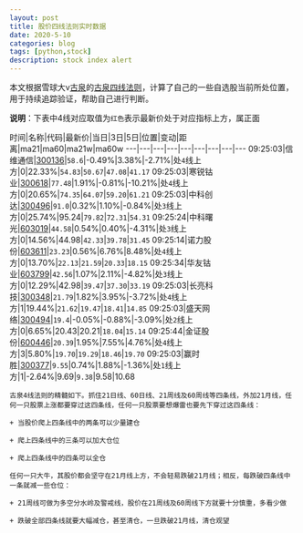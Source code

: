 ```yaml
---
layout: post
title: 股价四线法则实时数据
date: 2020-5-10
categories: blog
tags: [python,stock]
description: stock index alert
---
```



本文根据雪球大v[古泉](https://xueqiu.com/u/7148646888)的[古泉四线法则](https://xueqiu.com/7148646888/130498192)，计算了自己的一些自选股当前所处位置，用于持续追踪验证，帮助自己进行判断。

**说明**：下表中4线对应取值为`红色`表示最新价处于对应指标上方，属正面

时间|名称|代码|最新价|当日|3日|5日|位置|变动|距离|ma21|ma60|ma21w|ma60w
---|---|---|---|---|---|---|---|---
09:25:03|信维通信|[300136](https://xueqiu.com/S/SZ300136)|`58.6`|-0.49%|3.38%|-2.71%|处`4`线上方|0|22.33%|`54.83`|`50.67`|`47.08`|`41.17`
09:25:03|寒锐钴业|[300618](https://xueqiu.com/S/SZ300618)|`77.48`|1.91%|-0.81%|-10.21%|处`4`线上方|0|20.65%|`74.35`|`64.07`|`59.20`|`61.21`
09:25:03|中科创达|[300496](https://xueqiu.com/S/SZ300496)|`91.0`|0.32%|1.10%|-0.84%|处`3`线上方|0|25.74%|95.24|`79.82`|`72.31`|`54.31`
09:25:24|中科曙光|[603019](https://xueqiu.com/S/SH603019)|`44.58`|0.54%|0.40%|-4.31%|处`3`线上方|0|14.56%|44.98|`42.33`|`39.78`|`31.45`
09:25:14|诺力股份|[603611](https://xueqiu.com/S/SH603611)|`23.23`|0.56%|6.76%|8.48%|处`4`线上方|0|13.70%|`22.13`|`21.59`|`20.33`|`18.15`
09:25:34|华友钴业|[603799](https://xueqiu.com/S/SH603799)|`42.56`|1.07%|2.11%|-4.82%|处`3`线上方|0|12.29%|42.98|`39.47`|`37.30`|`33.19`
09:25:03|长亮科技|[300348](https://xueqiu.com/S/SZ300348)|`21.79`|1.82%|3.95%|-3.72%|处`4`线上方|1|19.44%|`21.62`|`19.47`|`18.41`|`14.85`
09:25:03|盛天网络|[300494](https://xueqiu.com/S/SZ300494)|`19.4`|-0.05%|-0.88%|-3.09%|处`2`线上方|0|6.65%|20.43|20.21|`18.04`|`15.14`
09:25:44|金证股份|[600446](https://xueqiu.com/S/SH600446)|`20.39`|1.95%|7.55%|4.76%|处`4`线上方|3|5.80%|`19.70`|`19.29`|`18.46`|`19.70`
09:25:03|赢时胜|[300377](https://xueqiu.com/S/SZ300377)|`9.55`|0.74%|1.88%|-1.36%|处`1`线上方|1|-2.64%|9.69|`9.38`|9.58|10.68

```
古泉4线法则的精髓如下。抓住21日线、60日线、21周线及60周线等四条线，外加21月线，任何一只股票上涨都要穿过这四条线，任何一只股票要想爆雷也要先下穿过这四条线：

+ 当股价爬上四条线中的两条可以少量建仓

+ 爬上四条线中的三条可以加大仓位

+ 爬上四条线中的四条可以全仓

任何一只大牛，其股价都会坚守在21月线上方，不会轻易跌破21月线；相反，每跌破四条线中一条就减一些仓位：

+ 21周线可做为多空分水岭及警戒线，股价在21周线及60周线下方就要十分慎重，多看少做

+ 跌破全部四条线就要大幅减仓，甚至清仓，一旦跌破21月线，清仓观望
```